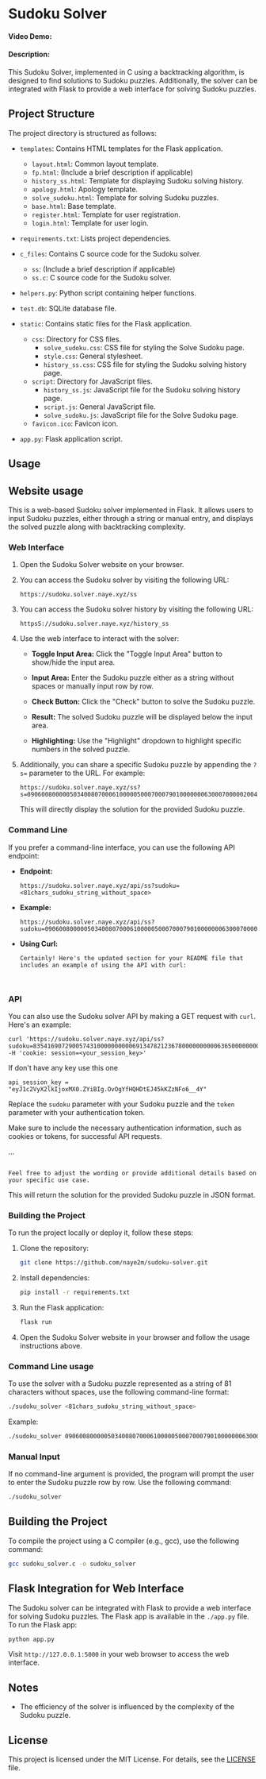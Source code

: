 # Sudoku Solver
#### Video Demo:  <URL HERE>
#### Description:

This Sudoku Solver, implemented in C using a backtracking algorithm, is designed to find solutions to Sudoku puzzles. Additionally, the solver can be integrated with Flask to provide a web interface for solving Sudoku puzzles.

## Project Structure

The project directory is structured as follows:

- `templates`: Contains HTML templates for the Flask application.
  - `layout.html`: Common layout template.
  - `fp.html`: (Include a brief description if applicable)
  - `history_ss.html`: Template for displaying Sudoku solving history.
  - `apology.html`: Apology template.
  - `solve_sudoku.html`: Template for solving Sudoku puzzles.
  - `base.html`: Base template.
  - `register.html`: Template for user registration.
  - `login.html`: Template for user login.

- `requirements.txt`: Lists project dependencies.

- `c_files`: Contains C source code for the Sudoku solver.
  - `ss`: (Include a brief description if applicable)
  - `ss.c`: C source code for the Sudoku solver.

- `helpers.py`: Python script containing helper functions.

- `test.db`: SQLite database file.

- `static`: Contains static files for the Flask application.
  - `css`: Directory for CSS files.
    - `solve_sudoku.css`: CSS file for styling the Solve Sudoku page.
    - `style.css`: General stylesheet.
    - `history_ss.css`: CSS file for styling the Sudoku solving history page.
  - `script`: Directory for JavaScript files.
    - `history_ss.js`: JavaScript file for the Sudoku solving history page.
    - `script.js`: General JavaScript file.
    - `solve_sudoku.js`: JavaScript file for the Solve Sudoku page.
  - `favicon.ico`: Favicon icon.

- `app.py`: Flask application script.

## Usage

##  Website usage

This is a web-based Sudoku solver implemented in Flask. It allows users to input Sudoku puzzles, either through a string or manual entry, and displays the solved puzzle along with backtracking complexity.


### Web Interface

1. Open the Sudoku Solver website on your browser.

2. You can access the Sudoku solver by visiting the following URL:

   ```
   https://sudoku.solver.naye.xyz/ss
   ```
3. You can access the Sudoku solver history by visiting the following URL:

   ```
   httpsS://sudoku.solver.naye.xyz/history_ss
   ```

3. Use the web interface to interact with the solver:

   - **Toggle Input Area:** Click the "Toggle Input Area" button to show/hide the input area.

   - **Input Area:** Enter the Sudoku puzzle either as a string without spaces or manually input row by row.

   - **Check Button:** Click the "Check" button to solve the Sudoku puzzle.

   - **Result:** The solved Sudoku puzzle will be displayed below the input area.

   - **Highlighting:** Use the "Highlight" dropdown to highlight specific numbers in the solved puzzle.

4. Additionally, you can share a specific Sudoku puzzle by appending the `?s=` parameter to the URL. For example:

   ```
   https://sudoku.solver.naye.xyz/ss?s=090600800000503400807000610000050007000790100000006300070000020040000000203061784
   ```

   This will directly display the solution for the provided Sudoku puzzle.

### Command Line

If you prefer a command-line interface, you can use the following API endpoint:

- **Endpoint:**

  ```
  https://sudoku.solver.naye.xyz/api/ss?sudoku=<81chars_sudoku_string_without_space>
  ```

- **Example:**

  ```
  https://sudoku.solver.naye.xyz/api/ss?sudoku=090600800000503400807000610000050007000790100000006300070000020040000000203061784
  ```
- **Using Curl:**

  ```cURL
  Certainly! Here's the updated section for your README file that includes an example of using the API with curl:



### API

You can also use the Sudoku solver API by making a GET request with `curl`. Here's an example:

```curl
curl 'https://sudoku.solver.naye.xyz/api/ss?sudoku=835416907290057431000000000069134782123678000000000063650000000000345276374900000' -H 'cookie: session=<your_session_key>'

```
If don't have any key use this one
```
api_session_key = "eyJ1c2VyX2lkIjoxMX0.ZYiBIg.OvOgYfHQHDtEJ45kKZzNFo6__4Y"
```

Replace the `sudoku` parameter with your Sudoku puzzle and the `token` parameter with your authentication token.

Make sure to include the necessary authentication information, such as cookies or tokens, for successful API requests.

...
```

Feel free to adjust the wording or provide additional details based on your specific use case.
  ```

  This will return the solution for the provided Sudoku puzzle in JSON format.

### Building the Project

To run the project locally or deploy it, follow these steps:

1. Clone the repository:

   ```bash
   git clone https://github.com/naye2m/sudoku-solver.git
   ```

2. Install dependencies:

   ```bash
   pip install -r requirements.txt
   ```

3. Run the Flask application:

   ```bash
   flask run
   ```

4. Open the Sudoku Solver website in your browser and follow the usage instructions above.


### Command Line usage

To use the solver with a Sudoku puzzle represented as a string of 81 characters without spaces, use the following command-line format:

```bash
./sudoku_solver <81chars_sudoku_string_without_space>
```

Example:

```bash
./sudoku_solver 090600800000503400807000610000050007000790100000006300070000020040000000203061784
```

### Manual Input

If no command-line argument is provided, the program will prompt the user to enter the Sudoku puzzle row by row. Use the following command:

```bash
./sudoku_solver
```

## Building the Project

To compile the project using a C compiler (e.g., gcc), use the following command:

```bash
gcc sudoku_solver.c -o sudoku_solver
```

## Flask Integration for Web Interface

The Sudoku solver can be integrated with Flask to provide a web interface for solving Sudoku puzzles. The Flask app is available in the `./app.py` file. To run the Flask app:

```bash
python app.py
```

Visit `http://127.0.0.1:5000` in your web browser to access the web interface.

## Notes

- The efficiency of the solver is influenced by the complexity of the Sudoku puzzle.

## License

This project is licensed under the MIT License. For details, see the [LICENSE](LICENSE) file.

